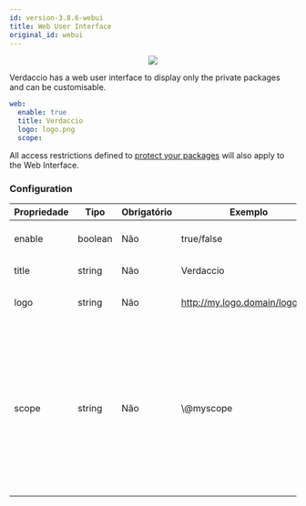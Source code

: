 ```yaml
---
id: version-3.8.6-webui
title: Web User Interface
original_id: webui
---
```


<p align="center"><img src="https://github.com/verdaccio/verdaccio/blob/master/assets/gif/verdaccio_big_30.gif?raw=true"></p>

Verdaccio has a web user interface to display only the private packages and can be customisable.

```yaml
web:
  enable: true
  title: Verdaccio
  logo: logo.png
  scope:
```

All access restrictions defined to [protect your packages](protect-your-dependencies.md) will also apply to the Web Interface.

### Configuration

| Propriedade | Tipo    | Obrigatório | Exemplo                        | Suporte  | Descrição                                                                                                                                            |
| ----------- | ------- | ----------- | ------------------------------ | -------- | ---------------------------------------------------------------------------------------------------------------------------------------------------- |
| enable      | boolean | Não         | true/false                     | completo | habilitar a interface web                                                                                                                            |
| title       | string  | Não         | Verdaccio                      | completo | Título da página web                                                                                                                                 |
| logo        | string  | Não         | http://my.logo.domain/logo.png | completo | URI onde o logo se encontra                                                                                                                          |
| scope       | string  | Não         | \\@myscope                   | completo | If you're using this registry for a specific module scope, specify that scope to set it in the webui instructions header (note: escape @ with \\@) |